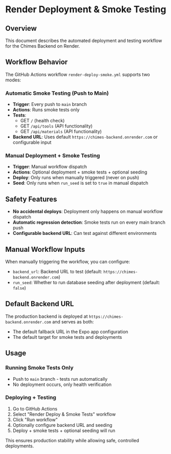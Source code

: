 # Render Deployment & Smoke Testing

## Overview

This document describes the automated deployment and testing workflow for the Chimes Backend on Render.

## Workflow Behavior

The GitHub Actions workflow `render-deploy-smoke.yml` supports two modes:

### Automatic Smoke Testing (Push to Main)
- **Trigger**: Every push to `main` branch
- **Actions**: Runs smoke tests only
- **Tests**: 
  - GET `/` (health check)
  - GET `/api/tools` (API functionality)
  - GET `/api/materials` (API functionality)
- **Backend URL**: Uses default `https://chimes-backend.onrender.com` or configurable input

### Manual Deployment + Smoke Testing
- **Trigger**: Manual workflow dispatch
- **Actions**: Optional deployment + smoke tests + optional seeding
- **Deploy**: Only runs when manually triggered (never on push)
- **Seed**: Only runs when `run_seed` is set to `true` in manual dispatch

## Safety Features

- **No accidental deploys**: Deployment only happens on manual workflow dispatch
- **Automatic regression detection**: Smoke tests run on every main branch push
- **Configurable backend URL**: Can test against different environments

## Manual Workflow Inputs

When manually triggering the workflow, you can configure:

- `backend_url`: Backend URL to test (default: `https://chimes-backend.onrender.com`)
- `run_seed`: Whether to run database seeding after deployment (default: `false`)

## Default Backend URL

The production backend is deployed at `https://chimes-backend.onrender.com` and serves as both:
- The default fallback URL in the Expo app configuration
- The default target for smoke tests and deployments

## Usage

### Running Smoke Tests Only
- Push to `main` branch - tests run automatically
- No deployment occurs, only health verification

### Deploying + Testing
1. Go to GitHub Actions
2. Select "Render Deploy & Smoke Tests" workflow
3. Click "Run workflow"
4. Optionally configure backend URL and seeding
5. Deploy + smoke tests + optional seeding will run

This ensures production stability while allowing safe, controlled deployments.